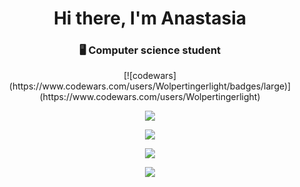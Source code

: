 
<h1 align="center">Hi there, I'm Anastasia</a> 
<h3 align="center"> 🖥 Computer science student</h3>



<div align="center"> [![codewars](https://www.codewars.com/users/Wolpertingerlight/badges/large)](https://www.codewars.com/users/Wolpertingerlight) </div>

<div align="center"> 

  ![](https://github-profile-summary-cards.vercel.app/api/cards/profile-details?username=Wolpertingerlight&theme=github)

  ![](https://github-profile-summary-cards.vercel.app/api/cards/most-commit-language?username=Wolpertingerlight&theme=github)

  ![](https://github-profile-summary-cards.vercel.app/api/cards/repos-per-language?username=Wolpertingerlight&theme=github)

  ![](https://github-profile-summary-cards.vercel.app/api/cards/stats?username=Wolpertingerlight&theme=github)
 </div>

